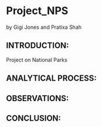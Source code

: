 # Project_NPS
by Gigi Jones and Pratixa Shah

## INTRODUCTION: 
Project on National Parks


## ANALYTICAL PROCESS:


## OBSERVATIONS:


## CONCLUSION:


